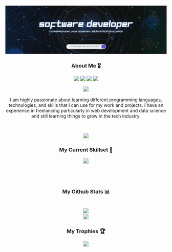 ![Banner](banner1.png)

<!--<a href="https://annie-dev.netlify.app/">
<img src="https://img.icons8.com/nolan/64/github.png" alt="My Portfolio" />
</a>-->

 <div align="center">
  <h3>About Me 🎖️</h3>

<a href="https://annie-dev.netlify.app/" target="_blank">
<img src="https://skillicons.dev/icons?i=azure&theme=dark" ></a>
<a emailto="annie.business04@gmail.com" target="_blank">
<img src="https://skillicons.dev/icons?i=gmail&theme=dark" ></a>
<a href="https://www.linkedin.com/in/annie-neshreen-dev" target="_blank">
<img src="https://skillicons.dev/icons?i=linkedin&theme=dark" ></a>
<a href="https://www.instagram.com/annie_nesh/" target="_blank">
<img src="https://skillicons.dev/icons?i=instagram&theme=dark" ></a>

 </p>
 <img src="https://readme-typing-svg.herokuapp.com?color=white&lines=I'm+Annie+Neshreen+Ibrahim;A+Software+Engineer;An+Open+Source+Contributor;A+Proactive+Learner" />
            <p > I am highly passionate about learning different programming languages, technologies, and skills that I can use for my work and projects. I have an experience in freelancing particularly in web development and data science and still learning things to grow in the tech industry.</p>
            <br />

[![](https://visitcount.itsvg.in/api?id=Hannie404&icon=0&color=0)](https://visitcount.itsvg.in)
 
<div align='center'>
	<h3>My Current Skillset 🚀</h3> 
	<img src="https://skillicons.dev/icons?i=html,css,js,ts,react,vue,next,nest,java,spring,mongo,mysql,python,flask,figma,tailwind,redux,express,aws,svelte,bootstrap,laravel,nodejs,cpp&theme=dark&perline=8" /><br/>
</div>
 
 <p align="center" style="display:flex;align-items:center;justify-content:center;gap:20px !important;flex-wrap:wrap;margin-bottom:20px !important;"> 

</p>
<br/>
<div align='center'>
<h3>My Github Stats 📊</h3>

<p align="center" style="display:flex;align-items:center;justify-content:center;gap:20px !important;flex-wrap:wrap;margin-bottom:20px !important;"> 
  
<!--![](https://github-readme-stats.vercel.app/api?username=Hannie404&theme=radical&hide_border=false&include_all_commits=true&count_private=true)<br/>-->
![](https://github-readme-streak-stats.herokuapp.com/?user=Hannie404&theme=radical&hide_border=false)<br/>
![](https://github-readme-stats.vercel.app/api/top-langs/?username=Hannie404&theme=radical&hide_border=false&include_all_commits=true&count_private=true&layout=compact)

</p>

<h3>My Trophies 🏆</h3>

![](https://github-profile-trophy.vercel.app/?username=Hannie404&theme=radical&no-frame=false&no-bg=false&margin-w=4)

</div>
